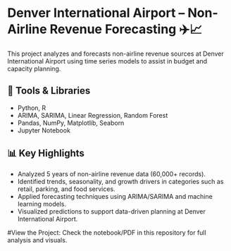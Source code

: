 # Denver International Airport – Non-Airline Revenue Forecasting ✈️📈
This project analyzes and forecasts non-airline revenue sources at Denver International Airport using time series models to assist in budget and capacity planning.

## 🔧 Tools & Libraries
- Python, R
- ARIMA, SARIMA, Linear Regression, Random Forest
- Pandas, NumPy, Matplotlib, Seaborn
- Jupyter Notebook

## 📊 Key Highlights
- Analyzed 5 years of non-airline revenue data (60,000+ records).
- Identified trends, seasonality, and growth drivers in categories such as retail, parking, and food services.
- Applied forecasting techniques using ARIMA/SARIMA and machine learning models.
- Visualized predictions to support data-driven planning at Denver International Airport.

#View the Project:
Check the notebook/PDF in this repository for full analysis and visuals.

